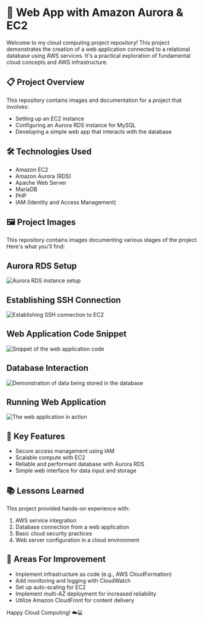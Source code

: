 # 🚀 Web App with Amazon Aurora & EC2

Welcome to my cloud computing project repository! This project demonstrates the creation of a web application connected to a relational database using AWS services. It's a practical exploration of fundamental cloud concepts and AWS infrastructure.

## 📋 Project Overview

This repository contains images and documentation for a project that involves:

- Setting up an EC2 instance
- Configuring an Aurora RDS instance for MySQL
- Developing a simple web app that interacts with the database

## 🛠️ Technologies Used

- Amazon EC2
- Amazon Aurora (RDS)
- Apache Web Server
- MariaDB
- PHP
- IAM (Identity and Access Management)

## 🖼️ Project Images

This repository contains images documenting various stages of the project. Here's what you'll find:

## Aurora RDS Setup
![Aurora RDS instance setup](./images/aurora-rds-setup.png)

## Establishing SSH Connection
![Establishing SSH connection to EC2](./images/ssh-connection.png)

## Web Application Code Snippet
![Snippet of the web application code](./images/web-app-code.png)

## Database Interaction
![Demonstration of data being stored in the database](./images/database-interaction.png)

## Running Web Application
![The web application in action](./images/running-web-app.png)


## 🌟 Key Features

- Secure access management using IAM
- Scalable compute with EC2
- Reliable and performant database with Aurora RDS
- Simple web interface for data input and storage

## 📚 Lessons Learned

This project provided hands-on experience with:

1. AWS service integration
2. Database connection from a web application
3. Basic cloud security practices
4. Web server configuration in a cloud environment

## 🚀 Areas For Improvement

- Implement infrastructure as code (e.g., AWS CloudFormation)
- Add monitoring and logging with CloudWatch
- Set up auto-scaling for EC2
- Implement multi-AZ deployment for increased reliability
- Utilize Amazon CloudFront for content delivery


Happy Cloud Computing! ☁️💻

